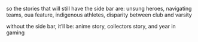 so the stories that will still have the side bar are: unsung heroes, navigating teams, oua feature, indigenous athletes, disparity between club and varsity

without the side bar, it’ll be: anime story, collectors story, and year in gaming